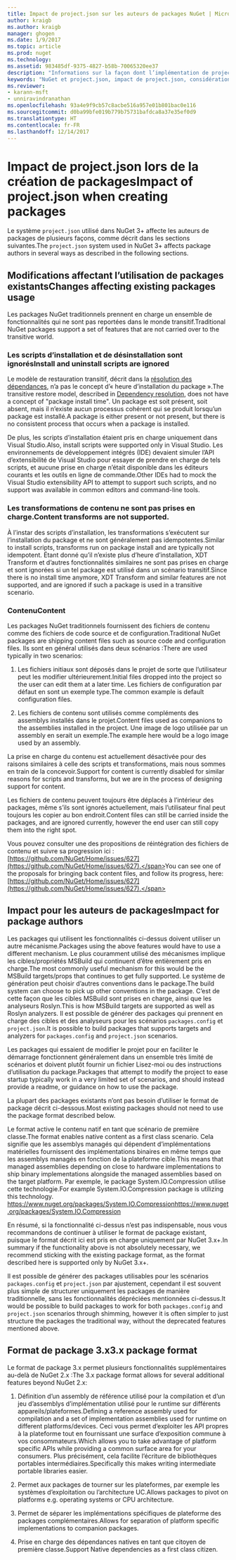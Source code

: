 ```yaml
---
title: Impact de project.json sur les auteurs de packages NuGet | Microsoft Docs
author: kraigb
ms.author: kraigb
manager: ghogen
ms.date: 1/9/2017
ms.topic: article
ms.prod: nuget
ms.technology: 
ms.assetid: 983485df-9375-4827-b58b-70065320ee37
description: "Informations sur la façon dont l’implémentation de project.json dans NuGet 3.x affecte les auteurs de packages, notamment en termes de fonctionnalités, de contenu et de format de package non pris en charge."
keywords: "NuGet et project.json, impact de project.json, considérations liées à la création de packages, fonctionnalités de project.json"
ms.reviewer:
- karann-msft
- unniravindranathan
ms.openlocfilehash: 93a4e9f9cb57c8acbe516a957e01b801bac0e116
ms.sourcegitcommit: d0ba99bfe019b779b75731bafdca8a37e35ef0d9
ms.translationtype: HT
ms.contentlocale: fr-FR
ms.lasthandoff: 12/14/2017
---
```

# <a name="impact-of-projectjson-when-creating-packages"></a><span data-ttu-id="3ab69-104">Impact de project.json lors de la création de packages</span><span class="sxs-lookup"><span data-stu-id="3ab69-104">Impact of project.json when creating packages</span></span>

<span data-ttu-id="3ab69-105">Le système `project.json` utilisé dans NuGet 3+ affecte les auteurs de packages de plusieurs façons, comme décrit dans les sections suivantes.</span><span class="sxs-lookup"><span data-stu-id="3ab69-105">The `project.json` system used in NuGet 3+ affects package authors in several ways as described in the following sections.</span></span>

## <a name="changes-affecting-existing-packages-usage"></a><span data-ttu-id="3ab69-106">Modifications affectant l’utilisation de packages existants</span><span class="sxs-lookup"><span data-stu-id="3ab69-106">Changes affecting existing packages usage</span></span>

<span data-ttu-id="3ab69-107">Les packages NuGet traditionnels prennent en charge un ensemble de fonctionnalités qui ne sont pas reportées dans le monde transitif.</span><span class="sxs-lookup"><span data-stu-id="3ab69-107">Traditional NuGet packages support a set of features that are not carried over to the transitive world.</span></span>

### <a name="install-and-uninstall-scripts-are-ignored"></a><span data-ttu-id="3ab69-108">Les scripts d’installation et de désinstallation sont ignorés</span><span class="sxs-lookup"><span data-stu-id="3ab69-108">Install and uninstall scripts are ignored</span></span>

<span data-ttu-id="3ab69-109">Le modèle de restauration transitif, décrit dans la [résolution des dépendances](../consume-packages/dependency-resolution.md#dependency-resolution-with-packagereference-and-projectjson), n’a pas le concept d’« heure d’installation du package ».</span><span class="sxs-lookup"><span data-stu-id="3ab69-109">The transitive restore model, described in [Dependency resolution](../consume-packages/dependency-resolution.md#dependency-resolution-with-packagereference-and-projectjson), does not have a concept of "package install time".</span></span> <span data-ttu-id="3ab69-110">Un package est soit présent, soit absent, mais il n’existe aucun processus cohérent qui se produit lorsqu’un package est installé.</span><span class="sxs-lookup"><span data-stu-id="3ab69-110">A package is either present or not present, but there is no consistent process that occurs when a package is installed.</span></span>

<span data-ttu-id="3ab69-111">De plus, les scripts d’installation étaient pris en charge uniquement dans Visual Studio.</span><span class="sxs-lookup"><span data-stu-id="3ab69-111">Also, install scripts were supported only in Visual Studio.</span></span> <span data-ttu-id="3ab69-112">Les environnements de développement intégrés (IDE) devaient simuler l’API d’extensibilité de Visual Studio pour essayer de prendre en charge de tels scripts, et aucune prise en charge n’était disponible dans les éditeurs courants et les outils en ligne de commande.</span><span class="sxs-lookup"><span data-stu-id="3ab69-112">Other IDEs had to mock the Visual Studio extensibility API to attempt to support such scripts, and no support was available in common editors and command-line tools.</span></span>

### <a name="content-transforms-are-not-supported"></a><span data-ttu-id="3ab69-113">Les transformations de contenu ne sont pas prises en charge.</span><span class="sxs-lookup"><span data-stu-id="3ab69-113">Content transforms are not supported.</span></span>

<span data-ttu-id="3ab69-114">À l’instar des scripts d’installation, les transformations s’exécutent sur l’installation du package et ne sont généralement pas idempotentes.</span><span class="sxs-lookup"><span data-stu-id="3ab69-114">Similar to install scripts, transforms run on package install and are typically not idempotent.</span></span> <span data-ttu-id="3ab69-115">Étant donné qu’il n’existe plus d’heure d’installation, XDT Transform et d’autres fonctionnalités similaires ne sont pas prises en charge et sont ignorées si un tel package est utilisé dans un scénario transitif.</span><span class="sxs-lookup"><span data-stu-id="3ab69-115">Since there is no install time anymore, XDT Transform and similar features are not supported, and are ignored if such a package is used in a transitive scenario.</span></span>


### <a name="content"></a><span data-ttu-id="3ab69-116">Contenu</span><span class="sxs-lookup"><span data-stu-id="3ab69-116">Content</span></span>

<span data-ttu-id="3ab69-117">Les packages NuGet traditionnels fournissent des fichiers de contenu comme des fichiers de code source et de configuration.</span><span class="sxs-lookup"><span data-stu-id="3ab69-117">Traditional NuGet packages are shipping content files such as source code and configuration files.</span></span> <span data-ttu-id="3ab69-118">Ils sont en général utilisés dans deux scénarios :</span><span class="sxs-lookup"><span data-stu-id="3ab69-118">There are used typically in two scenarios:</span></span>

1. <span data-ttu-id="3ab69-119">Les fichiers initiaux sont déposés dans le projet de sorte que l’utilisateur peut les modifier ultérieurement.</span><span class="sxs-lookup"><span data-stu-id="3ab69-119">Initial files dropped into the project so the user can edit them at a later time.</span></span> <span data-ttu-id="3ab69-120">Les fichiers de configuration par défaut en sont un exemple type.</span><span class="sxs-lookup"><span data-stu-id="3ab69-120">The common example is default configuration files.</span></span>

2. <span data-ttu-id="3ab69-121">Les fichiers de contenu sont utilisés comme compléments des assemblys installés dans le projet.</span><span class="sxs-lookup"><span data-stu-id="3ab69-121">Content files used as companions to the assemblies installed in the project.</span></span> <span data-ttu-id="3ab69-122">Une image de logo utilisée par un assembly en serait un exemple.</span><span class="sxs-lookup"><span data-stu-id="3ab69-122">The example here would be a logo image used by an assembly.</span></span>

<span data-ttu-id="3ab69-123">La prise en charge du contenu est actuellement désactivée pour des raisons similaires à celle des scripts et transformations, mais nous sommes en train de la concevoir.</span><span class="sxs-lookup"><span data-stu-id="3ab69-123">Support for content is currently disabled for similar reasons for scripts and transforms, but we are in the process of designing support for content.</span></span>

<span data-ttu-id="3ab69-124">Les fichiers de contenu peuvent toujours être déplacés à l’intérieur des packages, même s’ils sont ignorés actuellement, mais l’utilisateur final peut toujours les copier au bon endroit.</span><span class="sxs-lookup"><span data-stu-id="3ab69-124">Content files can still be carried inside the packages, and are ignored currently, however the end user can still copy them into the right spot.</span></span>

<span data-ttu-id="3ab69-125">Vous pouvez consulter une des propositions de réintégration des fichiers de contenu et suivre sa progression ici : [https://github.com/NuGet/Home/issues/627](https://github.com/NuGet/Home/issues/627).</span><span class="sxs-lookup"><span data-stu-id="3ab69-125">You can see one of the proposals for bringing back content files, and follow its progress, here: [https://github.com/NuGet/Home/issues/627](https://github.com/NuGet/Home/issues/627).</span></span>

## <a name="impact-for-package-authors"></a><span data-ttu-id="3ab69-126">Impact pour les auteurs de packages</span><span class="sxs-lookup"><span data-stu-id="3ab69-126">Impact for package authors</span></span>

<span data-ttu-id="3ab69-127">Les packages qui utilisent les fonctionnalités ci-dessus doivent utiliser un autre mécanisme.</span><span class="sxs-lookup"><span data-stu-id="3ab69-127">Packages using the above features would have to use a different mechanism.</span></span> <span data-ttu-id="3ab69-128">Le plus couramment utilisé des mécanismes implique les cibles/propriétés MSBuild qui continuent d’être entièrement pris en charge.</span><span class="sxs-lookup"><span data-stu-id="3ab69-128">The most commonly useful mechanism for this would be the MSBuild targets/props that continues to get fully supported.</span></span> <span data-ttu-id="3ab69-129">Le système de génération peut choisir d’autres conventions dans le package.</span><span class="sxs-lookup"><span data-stu-id="3ab69-129">The build system can choose to pick up other conventions in the package.</span></span> <span data-ttu-id="3ab69-130">C’est de cette façon que les cibles MSBuild sont prises en charge, ainsi que les analyseurs Roslyn.</span><span class="sxs-lookup"><span data-stu-id="3ab69-130">This is how MSBuild targets are supported as well as Roslyn analyzers.</span></span> <span data-ttu-id="3ab69-131">Il est possible de générer des packages qui prennent en charge des cibles et des analyseurs pour les scénarios `packages.config` et `project.json`.</span><span class="sxs-lookup"><span data-stu-id="3ab69-131">It is possible to build packages that supports targets and analyzers for `packages.config` and `project.json` scenarios.</span></span>

<span data-ttu-id="3ab69-132">Les packages qui essaient de modifier le projet pour en faciliter le démarrage fonctionnent généralement dans un ensemble très limité de scénarios et doivent plutôt fournir un fichier Lisez-moi ou des instructions d’utilisation du package.</span><span class="sxs-lookup"><span data-stu-id="3ab69-132">Packages that attempt to modify the project to ease startup typically work in a very limited set of scenarios, and should instead provide a readme, or guidance on how to use the package.</span></span>

<span data-ttu-id="3ab69-133">La plupart des packages existants n’ont pas besoin d’utiliser le format de package décrit ci-dessous.</span><span class="sxs-lookup"><span data-stu-id="3ab69-133">Most existing packages should not need to use the package format described below.</span></span>

<span data-ttu-id="3ab69-134">Le format active le contenu natif en tant que scénario de première classe.</span><span class="sxs-lookup"><span data-stu-id="3ab69-134">The format enables native content as a first class scenario.</span></span> <span data-ttu-id="3ab69-135">Cela signifie que les assemblys managés qui dépendent d’implémentations matérielles fournissent des implémentations binaires en même temps que les assemblys managés en fonction de la plateforme cible.</span><span class="sxs-lookup"><span data-stu-id="3ab69-135">This means that managed assemblies depending on close to hardware implementations to ship binary implementations alongside the managed assemblies based on the target platform.</span></span> <span data-ttu-id="3ab69-136">Par exemple, le package System.IO.Compression utilise cette technologie.</span><span class="sxs-lookup"><span data-stu-id="3ab69-136">For example System.IO.Compression package is utilizing this technology.</span></span> [<span data-ttu-id="3ab69-137">https://www.nuget.org/packages/System.IO.Compression</span><span class="sxs-lookup"><span data-stu-id="3ab69-137">https://www.nuget.org/packages/System.IO.Compression</span></span>](https://www.nuget.org/packages/System.IO.Compression)

<span data-ttu-id="3ab69-138">En résumé, si la fonctionnalité ci-dessus n’est pas indispensable, nous vous recommandons de continuer à utiliser le format de package existant, puisque le format décrit ici est pris en charge uniquement par NuGet 3.x+.</span><span class="sxs-lookup"><span data-stu-id="3ab69-138">In summary if the functionality above is not absolutely necessary, we recommend sticking with the existing package format, as the format described here is supported only by NuGet 3.x+.</span></span>

<span data-ttu-id="3ab69-139">Il est possible de générer des packages utilisables pour les scénarios `packages.config` et `project.json` par ajustement, cependant il est souvent plus simple de structurer uniquement les packages de manière traditionnelle, sans les fonctionnalités dépréciées mentionnées ci-dessus.</span><span class="sxs-lookup"><span data-stu-id="3ab69-139">It would be possible to build packages to work for both `packages.config` and `project.json` scenarios through shimming, however it is often simpler to just structure the packages the traditional way, without the deprecated features mentioned above.</span></span>


## <a name="3x-package-format"></a><span data-ttu-id="3ab69-140">Format de package 3.x</span><span class="sxs-lookup"><span data-stu-id="3ab69-140">3.x package format</span></span>  ##

<span data-ttu-id="3ab69-141">Le format de package 3.x permet plusieurs fonctionnalités supplémentaires au-delà de NuGet 2.x :</span><span class="sxs-lookup"><span data-stu-id="3ab69-141">The 3.x package format allows for several additional features beyond NuGet 2.x:</span></span>

1. <span data-ttu-id="3ab69-142">Définition d’un assembly de référence utilisé pour la compilation et d’un jeu d’assemblys d’implémentation utilisé pour le runtime sur différents appareils/plateformes.</span><span class="sxs-lookup"><span data-stu-id="3ab69-142">Defining a reference assembly used for compilation and a set of implementation assemblies used for runtime on different platforms/devices.</span></span> <span data-ttu-id="3ab69-143">Ceci vous permet d’exploiter les API propres à la plateforme tout en fournissant une surface d’exposition commune à vos consommateurs.</span><span class="sxs-lookup"><span data-stu-id="3ab69-143">Which allows you to take advantage of platform specific APIs while providing a common surface area for your consumers.</span></span> <span data-ttu-id="3ab69-144">Plus précisément, cela facilite l’écriture de bibliothèques portables intermédiaires.</span><span class="sxs-lookup"><span data-stu-id="3ab69-144">Specifically this makes writing intermediate portable libraries easier.</span></span>

2. <span data-ttu-id="3ab69-145">Permet aux packages de tourner sur les plateformes, par exemple les systèmes d’exploitation ou l’architecture UC.</span><span class="sxs-lookup"><span data-stu-id="3ab69-145">Allows packages to pivot on platforms e.g. operating systems or CPU architecture.</span></span>

3. <span data-ttu-id="3ab69-146">Permet de séparer les implémentations spécifiques de plateforme des packages complémentaires.</span><span class="sxs-lookup"><span data-stu-id="3ab69-146">Allows for separation of platform specific implementations to companion packages.</span></span>

4. <span data-ttu-id="3ab69-147">Prise en charge des dépendances natives en tant que citoyen de première classe.</span><span class="sxs-lookup"><span data-stu-id="3ab69-147">Support Native dependencies as a first class citizen.</span></span>